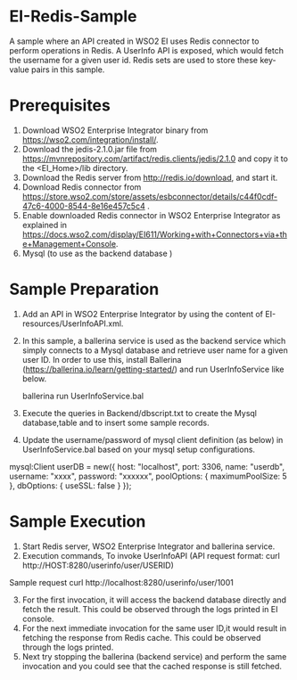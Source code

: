 # EI-Redis-Sample
A sample where an API created in WSO2 EI uses Redis connector to perform operations in Redis. A UserInfo API is exposed, which would fetch the username for a given user id. Redis sets are used to store these key-value pairs in this sample. 


# Prerequisites
 
1. Download WSO2 Enterprise Integrator binary from https://wso2.com/integration/install/.
2. Download the jedis-2.1.0.jar file from https://mvnrepository.com/artifact/redis.clients/jedis/2.1.0 and copy it to the <EI_Home>/lib directory.
3. Download the Redis server from http://redis.io/download, and start it.
4. Download Redis connector from https://store.wso2.com/store/assets/esbconnector/details/c44f0cdf-47c6-4000-8544-8e16e457c5c4 .
5. Enable downloaded Redis connector in WSO2 Enterprise Integrator as explained in https://docs.wso2.com/display/EI611/Working+with+Connectors+via+the+Management+Console.
6. Mysql (to use as the backend database )


# Sample Preparation

1. Add an API in WSO2 Enterprise Integrator by using the content of EI-resources/UserInfoAPI.xml.
2. In this sample, a ballerina service is used as the backend service which simply connects to a Mysql database and retrieve user name for a given user ID. In order to use this, install Ballerina (https://ballerina.io/learn/getting-started/) and run UserInfoService like below.

     ballerina run UserInfoService.bal

3. Execute the queries in Backend/dbscript.txt to create the Mysql database,table and to insert some sample records.

5. Update the username/password of mysql client definition (as below) in UserInfoService.bal based on your mysql setup configurations.

mysql:Client userDB = new({
        host: "localhost",
        port: 3306,
        name: "userdb",
        username: "xxxx",
        password: "xxxxxx",
        poolOptions: { maximumPoolSize: 5 },
        dbOptions: { useSSL: false }
    });

# Sample Execution

1. Start Redis server, WSO2 Enterprise Integrator and ballerina service.
2. Execution commands,
To invoke UserInfoAPI (API request format:  curl http://HOST:8280/userinfo/user/USERID)
  
  Sample request 
 curl http://localhost:8280/userinfo/user/1001

 3. For the first invocation, it will access the backend database directly and fetch the result. This could be observed through the logs printed in EI console.
 4. For the next immediate invocation for the same user ID,it  would result in fetching the response from Redis cache. This could be observed through the logs printed. 
 5. Next try stopping the ballerina (backend service) and perform the same invocation and you could see that the cached response is still fetched. 



